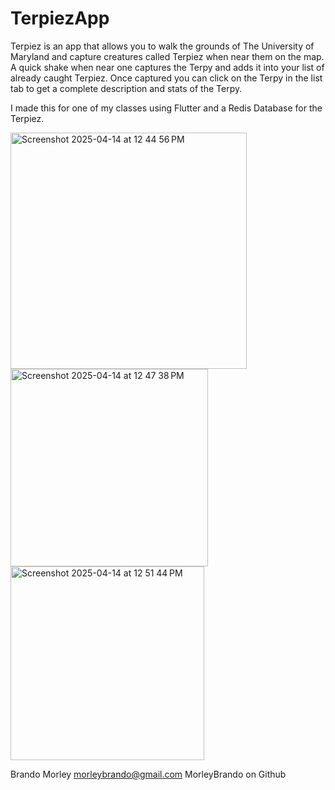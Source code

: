 # TerpiezApp

Terpiez is an app that allows you to walk the grounds of The University of Maryland and capture creatures called Terpiez when near them on the map. A quick shake when near one captures the Terpy and adds it into your list of already caught Terpiez. Once captured you can click on the Terpy in the list tab to get a complete description and stats of the Terpy. 

I made this for one of my classes using Flutter and a Redis Database for the Terpiez. 


<img width="378" alt="Screenshot 2025-04-14 at 12 44 56 PM" src="https://github.com/user-attachments/assets/9421afe9-3022-4374-8017-ac9edbd49dce" />
<img width="316" alt="Screenshot 2025-04-14 at 12 47 38 PM" src="https://github.com/user-attachments/assets/0b4fbe6f-ce38-4a44-954e-bafb35c73036" />
<img width="310" alt="Screenshot 2025-04-14 at 12 51 44 PM" src="https://github.com/user-attachments/assets/171c4d60-ffc7-4906-9bc3-c2c1ceb908d9" />


Brando Morley
morleybrando@gmail.com
MorleyBrando on Github
